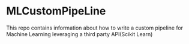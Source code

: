 # MLCustomPipeLine
This repo contains information about how to write a custom pipeline for Machine Learning leveraging a third party API(Scikit Learn)
